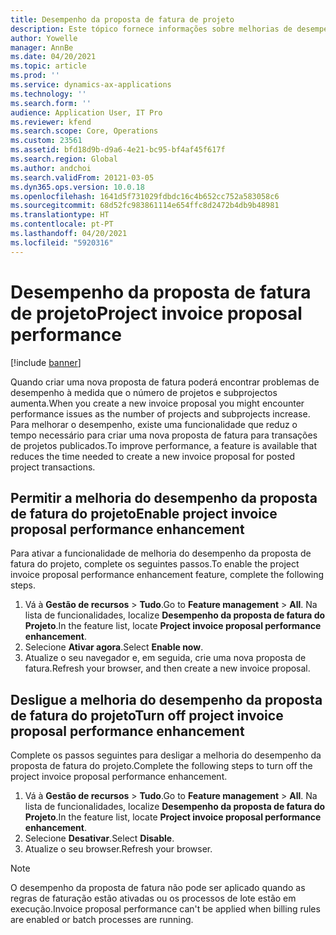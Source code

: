 ```yaml
---
title: Desempenho da proposta de fatura de projeto
description: Este tópico fornece informações sobre melhorias de desempenho nas propostas de faturas do projeto.
author: Yowelle
manager: AnnBe
ms.date: 04/20/2021
ms.topic: article
ms.prod: ''
ms.service: dynamics-ax-applications
ms.technology: ''
ms.search.form: ''
audience: Application User, IT Pro
ms.reviewer: kfend
ms.search.scope: Core, Operations
ms.custom: 23561
ms.assetid: bfd18d9b-d9a6-4e21-bc95-bf4af45f617f
ms.search.region: Global
ms.author: andchoi
ms.search.validFrom: 20121-03-05
ms.dyn365.ops.version: 10.0.18
ms.openlocfilehash: 1641d5f731029fdbdc16c4b652cc752a583058c6
ms.sourcegitcommit: 68d52fc983861114e654ffc8d2472b4db9b48981
ms.translationtype: HT
ms.contentlocale: pt-PT
ms.lasthandoff: 04/20/2021
ms.locfileid: "5920316"
---
```

# <a name="project-invoice-proposal-performance"></a><span data-ttu-id="1712a-103">Desempenho da proposta de fatura de projeto</span><span class="sxs-lookup"><span data-stu-id="1712a-103">Project invoice proposal performance</span></span>

[!include [banner](../includes/banner.md)]

<span data-ttu-id="1712a-104">Quando criar uma nova proposta de fatura poderá encontrar problemas de desempenho à medida que o número de projetos e subprojectos aumenta.</span><span class="sxs-lookup"><span data-stu-id="1712a-104">When you create a new invoice proposal you might encounter performance issues as the number of projects and subprojects increase.</span></span> <span data-ttu-id="1712a-105">Para melhorar o desempenho, existe uma funcionalidade que reduz o tempo necessário para criar uma nova proposta de fatura para transações de projetos publicados.</span><span class="sxs-lookup"><span data-stu-id="1712a-105">To improve performance, a feature is available that reduces the time needed to create a new invoice proposal for posted project transactions.</span></span>

## <a name="enable-project-invoice-proposal-performance-enhancement"></a><span data-ttu-id="1712a-106">Permitir a melhoria do desempenho da proposta de fatura do projeto</span><span class="sxs-lookup"><span data-stu-id="1712a-106">Enable project invoice proposal performance enhancement</span></span>
<span data-ttu-id="1712a-107">Para ativar a funcionalidade de melhoria do desempenho da proposta de fatura do projeto, complete os seguintes passos.</span><span class="sxs-lookup"><span data-stu-id="1712a-107">To enable the project invoice proposal performance enhancement feature, complete the following steps.</span></span>

1.  <span data-ttu-id="1712a-108">Vá à **Gestão de recursos** > **Tudo**.</span><span class="sxs-lookup"><span data-stu-id="1712a-108">Go to **Feature management** > **All**.</span></span> <span data-ttu-id="1712a-109">Na lista de funcionalidades, localize **Desempenho da proposta de fatura do Projeto**.</span><span class="sxs-lookup"><span data-stu-id="1712a-109">In the feature list, locate **Project invoice proposal performance enhancement**.</span></span>
2.  <span data-ttu-id="1712a-110">Selecione **Ativar agora**.</span><span class="sxs-lookup"><span data-stu-id="1712a-110">Select **Enable now**.</span></span>
3.  <span data-ttu-id="1712a-111">Atualize o seu navegador e, em seguida, crie uma nova proposta de fatura.</span><span class="sxs-lookup"><span data-stu-id="1712a-111">Refresh your browser, and then create a new invoice proposal.</span></span>

## <a name="turn-off-project-invoice-proposal-performance-enhancement"></a><span data-ttu-id="1712a-112">Desligue a melhoria do desempenho da proposta de fatura do projeto</span><span class="sxs-lookup"><span data-stu-id="1712a-112">Turn off project invoice proposal performance enhancement</span></span>
<span data-ttu-id="1712a-113">Complete os passos seguintes para desligar a melhoria do desempenho da proposta de fatura do projeto.</span><span class="sxs-lookup"><span data-stu-id="1712a-113">Complete the following steps to turn off the project invoice proposal performance enhancement.</span></span>

1.  <span data-ttu-id="1712a-114">Vá à **Gestão de recursos** > **Tudo**.</span><span class="sxs-lookup"><span data-stu-id="1712a-114">Go to **Feature management** > **All**.</span></span> <span data-ttu-id="1712a-115">Na lista de funcionalidades, localize **Desempenho da proposta de fatura do Projeto**.</span><span class="sxs-lookup"><span data-stu-id="1712a-115">In the feature list, locate **Project invoice proposal performance enhancement**.</span></span>
2.  <span data-ttu-id="1712a-116">Selecione **Desativar**.</span><span class="sxs-lookup"><span data-stu-id="1712a-116">Select **Disable**.</span></span>
3.  <span data-ttu-id="1712a-117">Atualize o seu browser.</span><span class="sxs-lookup"><span data-stu-id="1712a-117">Refresh your browser.</span></span>

> [!NOTE]
> <span data-ttu-id="1712a-118">O desempenho da proposta de fatura não pode ser aplicado quando as regras de faturação estão ativadas ou os processos de lote estão em execução.</span><span class="sxs-lookup"><span data-stu-id="1712a-118">Invoice proposal performance can't be applied when billing rules are enabled or batch processes are running.</span></span>
